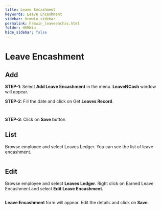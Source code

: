 ```yaml
---
title: Leave Encashment
keywords: Leave Encashment
sidebar: hrmwin_sidebar
permalink: hrmwin_leaveenchas.html
folder: HRMWin   
hide_sidebar: false
---
```


# Leave Encashment

## Add

**STEP-1**: Select **Add Leave Encashment** in the menu. **LeaveNCash** window will appear.

**STEP-2**: Fill the date and click on Get **Leaves Record**.

![]()

![]()

**STEP-3**: Click on **Save** button.

## List

Browse employee and select Leaves Ledger. You can see the list of leave encashment.

![]()

## Edit


Browse employee and select **Leaves Ledger**. Right click on Earned Leave Encashment and select **Edit Leave Encashment**.

![]()

**Leave Encashment** form will appear. Edit the details and click on **Save**.
